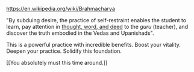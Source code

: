 https://en.wikipedia.org/wiki/Brahmacharya

"By subduing desire, the practice of self-restraint enables the student to learn, pay attention in [thought, word, and deed](https://en.wikipedia.org/wiki/Manasa,_vacha,_karmana "Manasa, vacha, karmana") to the _guru_ (teacher), and discover the truth embodied in the Vedas and Upanishads".

This is a powerful practice with incredible benefits. Boost your vitality. Deepen your practice. Solidify this foundation.

[[You absolutely must this time around.]]